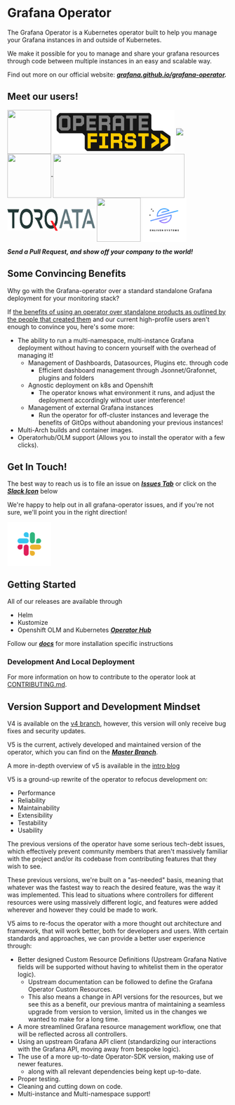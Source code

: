# Grafana Operator

The Grafana Operator is a Kubernetes operator built to help you manage your Grafana instances in and outside of
Kubernetes.

We make it possible for you to manage and share your grafana resources through code between multiple instances in an
easy and scalable way.

Find out more on our official website:
***[grafana.github.io/grafana-operator](https://grafana.github.io/grafana-operator/).***

## Meet our users!

<a href="https://www.redhat.com"><img src= "./media/users/redhat.png" align='middle' width=100 height=100 ></a>
<a href="https://www.operate-first.cloud/"><img src= "./media/users/opf-logo.png"  align='middle' height=100 ></a>
<a href="https://www.continental.com/"><img src= "./media/users/continental.png"  align='middle' height=100 ></a>
<a href="https://www.handelsbanken.se/en/"><img src= "./media/users/handelsbanken.svg" align='middle'  width=100 height=100 >
<a href="./media/users/xenit.png"><img src= "./media/users/xenit.png"  align='middle' width=300 height=100 ></a>
<a href="https://torqata.com"><img src= "./media/users/torqata.jpg"  align='middle' width=200 height=50 ></a>
<a href="https://www.ifood.com.br"><img src="./media/users/ifood.svg" align='middle' width=100 height=100></a>
<a href="https://enliven.systems"><img src= "./media/users/enliven-systems.png" align='middle'  width=100 height=100 ></a>

***Send a Pull Request, and show off your company to the world!***

## Some Convincing Benefits

Why go with the Grafana-operator over a standard standalone Grafana deployment for your monitoring stack?

If [the benefits of using an operator over standalone products as outlined by the people that created them](https://operatorframework.io/)
and our current high-profile users aren't enough to convince you, here's some more:

- The ability to run a multi-namespace, multi-instance Grafana deployment without having to concern yourself with the
  overhead of managing it!
    - Management of Dashboards, Datasources, Plugins etc. through code
        - Efficient dashboard management through Jsonnet/Grafonnet, plugins and folders
    - Agnostic deployment on k8s and Openshift
        - The operator knows what environment it runs, and adjust the deployment accordingly without user interference!
    - Management of external Grafana instances
        - Run the operator for off-cluster instances and leverage the benefits of GitOps without abandoning your
          previous instances!
- Multi-Arch builds and container images.
- Operatorhub/OLM support (Allows you to install the operator with a few clicks).

## Get In Touch!

The best way to reach us is to file an issue on
***[Issues Tab](https://github.com/grafana-operator/grafana-operator/issues)***
or click on the ***[Slack Icon](https://kubernetes.slack.com/archives/C019A1KTYKC)*** below

We're happy to help out in all grafana-operator issues, and if you're not sure, we'll point you in the right direction!

<a href="https://kubernetes.slack.com/archives/C019A1KTYKC"><img src= "./media/slack.png" align='middle'  width=100 height=100 ></a>

## Getting Started

All of our releases are available through

- Helm
- Kustomize
- Openshift OLM and Kubernetes ***[Operator Hub](https://operatorhub.io/operator/grafana-operator)***

Follow our ***[docs](docs/README.md)*** for more installation specific instructions

### Development And Local Deployment

For more information on how to contribute to the operator look at [CONTRIBUTING.md](CONTRIBUTING.md).

## Version Support and Development Mindset

V4 is available on the [v4 branch](https://github.com/grafana-operator/grafana-operator/tree/v4), however, this version
will only receive bug fixes and security updates.

V5 is the current, actively developed and maintained version of the operator, which you can find on the
***[Master Branch](https://github.com/grafana-operator/grafana-operator/tree/master)***.

A more in-depth overview of v5 is available in the [intro blog](docs/blog/v5-intro.md)

V5 is a ground-up rewrite of the operator to refocus development on:

- Performance
- Reliability
- Maintainability
- Extensibility
- Testability
- Usability

The previous versions of the operator have some serious tech-debt issues, which effectively prevent community members
that aren't massively
familiar with the project and/or its codebase from contributing features that they wish to see.

These previous versions, we're built on a "as-needed" basis, meaning that whatever was the fastest way to reach the
desired feature, was the way
it was implemented. This lead to situations where controllers for different resources were using massively different
logic, and features were added
wherever and however they could be made to work.

V5 aims to re-focus the operator with a more thought out architecture and framework, that will work better,
both for developers and users.
With certain standards and approaches, we can provide a better user experience through:

- Better designed Custom Resource Definitions (Upstream Grafana Native fields will be supported without having to
  whitelist them in the operator logic).
    - Upstream documentation can be followed to define the Grafana Operator Custom Resources.
    - This also means a change in API versions for the resources, but we see this as a benefit, our previous mantra of
      maintaining a seamless upgrade from version to version, limited us in the changes we wanted to make for a long
      time.
- A more streamlined Grafana resource management workflow, one that will be reflected across all controllers.
- Using an upstream Grafana API client (standardizing our interactions with the Grafana API, moving away from bespoke
  logic).
- The use of a more up-to-date Operator-SDK version, making use of newer features.
    - along with all relevant dependencies being kept up-to-date.
- Proper testing.
- Cleaning and cutting down on code.
- Multi-instance and Multi-namespace support!
